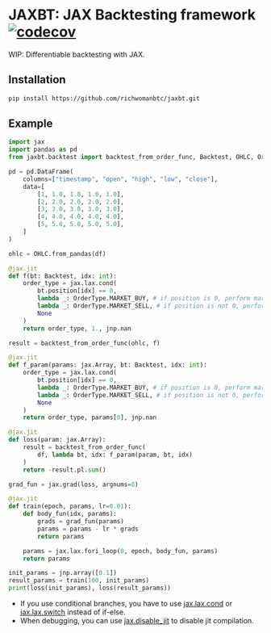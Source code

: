 # JAXBT: JAX Backtesting framework [![codecov](https://codecov.io/gh/richwomanbtc/jaxbt/branch/main/graph/badge.svg?token=P6VA2KK1RX)](https://codecov.io/gh/richwomanbtc/jaxbt)

WIP: Differentiable backtesting with JAX.

## Installation

```bash
pip install https://github.com/richwomanbtc/jaxbt.git
```

## Example

```python
import jax
import pandas as pd
from jaxbt.backtest import backtest_from_order_func, Backtest, OHLC, OrderType

pd = pd.DataFrame(
    columns=["timestamp", "open", "high", "low", "close"],
    data=[
        [1, 1.0, 1.0, 1.0, 1.0],
        [2, 2.0, 2.0, 2.0, 2.0],
        [3, 3.0, 3.0, 3.0, 3.0],
        [4, 4.0, 4.0, 4.0, 4.0],
        [5, 5.0, 5.0, 5.0, 5.0],
    ]
)

ohlc = OHLC.from_pandas(df)

@jax.jit
def f(bt: Backtest, idx: int):
    order_type = jax.lax.cond(
        bt.position[idx] == 0,
        lambda _: OrderType.MARKET_BUY, # if position is 0, perform market buy
        lambda _: OrderType.MARKET_SELL, # if position is not 0, perform market sell
        None
    )
    return order_type, 1., jnp.nan

result = backtest_from_order_func(ohlc, f)

@jax.jit
def f_param(params: jax.Array, bt: Backtest, idx: int):
    order_type = jax.lax.cond(
        bt.position[idx] == 0,
        lambda _: OrderType.MARKET_BUY, # if position is 0, perform market buy
        lambda _: OrderType.MARKET_SELL, # if position is not 0, perform market sell
        None
    )
    return order_type, params[0], jnp.nan

@jax.jit
def loss(param: jax.Array):
    result = backtest_from_order_func(
        df, lambda bt, idx: f_param(param, bt, idx)
    )
    return -result.pl.sum()

grad_fun = jax.grad(loss, argnums=0)

@jax.jit
def train(epoch, params, lr=0.01):
    def body_fun(idx, params):
        grads = grad_fun(params)
        params = params - lr * grads
        return params

    params = jax.lax.fori_loop(0, epoch, body_fun, params)
    return params

init_params = jnp.array([0.1])
result_params = train(100, init_params)
print(loss(init_params), loss(result_params))
```

- If you use conditional branches, you have to use [jax.lax.cond](https://jax.readthedocs.io/en/latest/_autosummary/jax.lax.cond.html) or [jax.lax.switch](https://jax.readthedocs.io/en/latest/_autosummary/jax.lax.switch.html) instead of if-else.
- When debugging, you can use [jax.disable_jit](https://jax.readthedocs.io/en/latest/_autosummary/jax.disable_jit.html) to disable jit compilation.